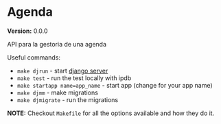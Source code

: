 Agenda
==============================

__Version:__ 0.0.0

API para la gestoria de una agenda


Useful commands:

- `make djrun` - start [django server](http://localhost:8000/)
- `make test` - run the test locally with ipdb
- `make startapp name=app_name` - start app (change for your app name)
- `make djmm` - make migrations
- `make djmigrate` - run the migrations

**NOTE:** Checkout `Makefile` for all the options available and how they do it.
